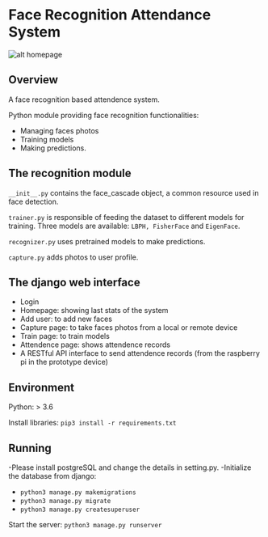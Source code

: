 # Face Recognition Attendance System

![alt homepage](https://github.com/YuHengKit/FaceRecognitionSystem/blob/master/homepage.PNG?raw=true)

## Overview

A face recognition based attendence system.

Python module providing face recognition functionalities:
  - Managing faces photos
  - Training models
  - Making predictions.

## The recognition module
```__init__.py``` contains the face_cascade object, a common resource used in face detection.

```trainer.py``` is responsible of feeding the dataset to different models for training.
Three models are available: ```LBPH, FisherFace``` and ```EigenFace```.

```recognizer.py``` uses pretrained models to make predictions.

```capture.py``` adds photos to user profile.


## The django web interface
- Login
- Homepage: showing last stats of the system
- Add user: to add new faces
- Capture page: to take faces photos from a local or remote device
- Train page: to train models
- Attendence page: shows attendence records
- A RESTful API interface to send attendence records (from the raspberry pi in the prototype device)


## Environment
Python: > 3.6

Install libraries: ```pip3 install -r requirements.txt```


## Running
-Please install postgreSQL and change the details in setting.py.
-Initialize the database from django:
- ```python3 manage.py makemigrations```
- ```python3 manage.py migrate```
- ```python3 manage.py createsuperuser```

Start the server:
```python3 manage.py runserver```
